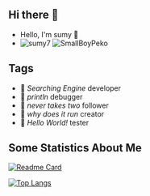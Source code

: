 ## Hi there 👋


- Hello, I'm sumy 👋
- ![sumy7](https://komarev.com/ghpvc/?username=SmallBoyPeko) ![SmallBoyPeko](https://visitor-badge.glitch.me/badge?page_id=SmallBoyPeko.profile)

## Tags

- 🔭 _Searching Engine_ developer
- 🌱 _println_ debugger
- 👯 _never takes two_ follower
- 🤔 _why does it run_ creator
- 💬 _Hello World!_ tester

## Some Statistics About Me

[![Readme Card](https://github-readme-stats.vercel.app/api?username=SmallBoyPeko&show_icons=true&title_color=ffffff&icon_color=bb2acf&text_color=daf7dc&bg_color=151515)](https://github.com/anuraghazra/github-readme-stats)

[![Top Langs](https://github-readme-stats.vercel.app/api/top-langs/?username=SmallBoyPeko&layout=compact&exclude_repo=sumy7.github.io&title_color=ffffff&icon_color=bb2acf&text_color=daf7dc&bg_color=151515)](https://github.com/anuraghazra/github-readme-stats)

